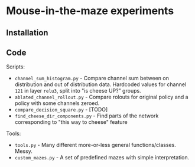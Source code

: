 # Mouse-in-the-maze experiments

## Installation

## Code

Scripts:
* `channel_sum_histogram.py` - Compare channel sum between on distribution and out of distribution data. 
   Hardcoded values for channel `121` in layer `relu3`, split into "is cheese UP?" groups.
* `ablated_channel_rollout.py` - Compare rolouts for original policy and a policy with some channels zeroed.
* `compare_decision_square.py` - [TODO]
* `find_cheese_dir_components.py` - Find parts of the network corresponding to "this way to cheese" feature

Tools:
*   `tools.py` - Many different more-or-less general functions/classes. Messy.
*   `custom_mazes.py` - A set of predefined mazes with simple interpretation.
